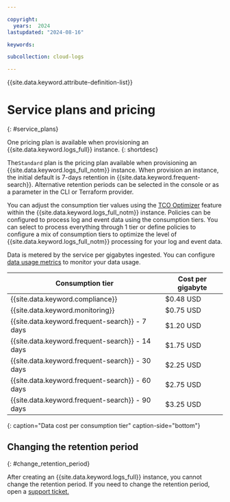 ```yaml
---

copyright:
  years:  2024
lastupdated: "2024-08-16"

keywords: 

subcollection: cloud-logs

---
```


{{site.data.keyword.attribute-definition-list}}


# Service plans and pricing
{: #service_plans}

One pricing plan is available when provisioning an {{site.data.keyword.logs_full}} instance.
{: shortdesc}

The`Standard` plan is the pricing plan available when provisioning an {{site.data.keyword.logs_full_notm}} instance. When provision an instance, the initial default is 7-days retention in {{site.data.keyword.frequent-search}}. Alternative retention periods can be selected in the console or as a parameter in the CLI or Terraform provider.

You can adjust the consumption tier values using the [TCO Optimizer](/docs/cloud-logs?topic=cloud-logs-tco-data-pipelines) feature within the {{site.data.keyword.logs_full_notm}} instance. Policies can be configured to process log and event data using the consumption tiers. You can select to process everything through 1 tier or define policies to configure a mix of consumption tiers to optimize the level of {{site.data.keyword.logs_full_notm}} processing for your log and event data.

Data is metered by the service per gigabytes ingested. You can configure [data usage metrics](/docs/cloud-logs?topic=cloud-logs-data-usage-metrics) to monitor your data usage.

| Consumption tier | Cost per gigabyte |
|---------------|-------------------|
| {{site.data.keyword.compliance}} | $0.48 USD |
| {{site.data.keyword.monitoring}} | $0.75 USD |
| {{site.data.keyword.frequent-search}} - 7 days | $1.20 USD |
| {{site.data.keyword.frequent-search}} - 14 days | $1.75 USD |
| {{site.data.keyword.frequent-search}} - 30 days | $2.25 USD |
| {{site.data.keyword.frequent-search}} - 60 days | $2.75 USD |
| {{site.data.keyword.frequent-search}} - 90 days | $3.25 USD |
{: caption="Data cost per consumption tier" caption-side="bottom"}

## Changing the retention period
{: #change_retention_period}

After creating an {{site.data.keyword.logs_full}} instance, you cannot change the retention period. If you need to change the retention period, open a [support ticket.](/docs/cloud-logs?cloud-logs-getting-help)


